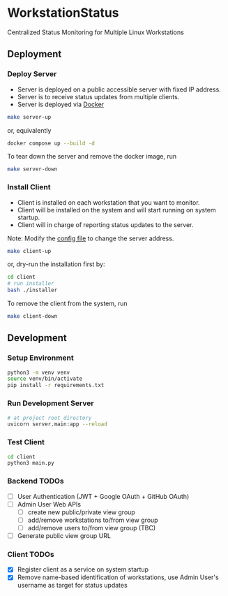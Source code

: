 # WorkstationStatus

Centralized Status Monitoring for Multiple Linux Workstations

## Deployment

### Deploy Server

-   Server is deployed on a public accessible server with fixed IP address.
-   Server is to receive status updates from multiple clients.
-   Server is deployed via [Docker](https://www.docker.com/)

```bash
make server-up
```

or, equivalently

```bash
docker compose up --build -d
```

To tear down the server and remove the docker image, run

```bash
make server-down
```

### Install Client

-   Client is installed on each workstation that you want to monitor.
-   Client will be installed on the system and will start running on system startup.
-   Client will in charge of reporting status updates to the server.

Note: Modify the [config file](client/config.json) to change the server address.

```bash
make client-up
```

or, dry-run the installation first by:

```bash
cd client
# run installer
bash ./installer
```

To remove the client from the system, run

```bash
make client-down
```

## Development

### Setup Environment

```bash
python3 -m venv venv
source venv/bin/activate
pip install -r requirements.txt
```

### Run Development Server

```bash
# at project root directory
uvicorn server.main:app --reload
```

### Test Client

```bash
cd client
python3 main.py
```

### Backend TODOs

-   [ ] User Authentication (JWT + Google OAuth + GitHub OAuth)
-   [ ] Admin User Web APIs
    -   [ ] create new public/private view group
    -   [ ] add/remove workstations to/from view group
    -   [ ] add/remove users to/from view group (TBC)
-   [ ] Generate public view group URL

### Client TODOs

-   [x] Register client as a service on system startup
-   [x] Remove name-based identification of workstations, use Admin User's username as target for status updates

